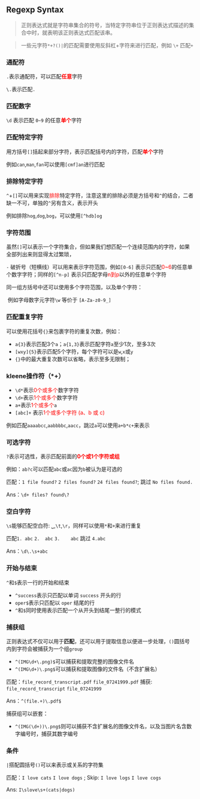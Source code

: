 ## Regexp Syntax

> 正则表达式就是字符串集合的符号，当特定字符串位于正则表达式描述的集合中时，就表明该正则表达式匹配该串。

> 一些元字符`*+?()|`的匹配需要使用反斜杠+字符来进行匹配，例如 `\+` 匹配`+`

### 通配符

`.`表示通配符，可以匹配<span style="color:red">**任意**</span>字符

`\.`表示匹配`.`

### 匹配数字

`\d` 表示匹配 `0~9` 的任意<span style="color:red">**单个**</span>字符

### 匹配特定字符

用方括号`[]`括起来部分字符，表示匹配括号内的字符，匹配<span style="color:red">**单个**</span>字符

例如`can`,`man`,`fan`可以使用`[cmf]an`进行匹配

### 排除特定字符

`^`+`[]`可以用来实现<span style="color:red">排除</span>特定字符，注意这里的排除必须是方括号和`^`的结合，二者缺一不可，单独的`^`另有含义，表示开头

例如排除`hog`,`dog`,`bog`，可以使用`[^hdb]og`

### 字符范围

虽然`[]`可以表示一个字符集合，但如果我们想匹配一个连续范围内的字符，如果全部列出来则显得太过繁琐，

`-` 破折号（短横线）可以用来表示字符范围，例如`[0-6]` 表示只匹配<span style="color:red">0~6</span>的任意单个数字字符；同样的`[^n-p]` 表示只匹配字母<span style="color:red">n到p</span>以外的任意单个字符

同一组方括号中还可以使用多个字符范围，以及单个字符：

​	例如字母数字元字符`\w` 等价于 `[A-Za-z0-9_]`

### 匹配重复字符

可以使用花括号`{}`来包裹字符的重复次数，例如：

- `a{3}`表示匹配3个`a`；`a{1,3}`表示匹配字符`a`至少1次，至多3次
- `[wxy]{5}`表示匹配5个字符，每个字符可以是`w`,`x`或`y`
- `{}`中的最大重复次数可以省略，表示至多无限制；

### kleene操作符（*+）

- `\d*`表示<span style="color:red">0个或多个</span>数字字符
- `\d+`表示<span style="color:red">1个或多个</span>数字字符
- `a+`表示<span style="color:red">1个或多个</span>`a`
- `[abc]+` 表示<span style="color:red">1个或多个字符 (a、b 或 c)</span>

例如匹配`aaaabcc`,`aabbbbc`,`aacc`，跳过`a`可以使用`a+b*c+`来表示

### 可选字符

`?`表示可选性，表示匹配前面的<span style="color:red">**0个或1个字符或组**</span>

例如：`ab?c`可以匹配`abc`或`ac`因为`b`被认为是可选的

匹配：`1 file found?` `2 files found?` `24 files found?`; 跳过 `No files found.`

Ans：`\d+ files? found\?`

### 空白字符

`\s`能够匹配空白符: `␣`,`\t`,`\r`，同样可以使用`*`和`+`来进行重复

匹配`1. abc`  `2.  abc` `3.    abc` 跳过 `4.abc`

Ans：`\d\.\s+abc`

### 开始与结束

`^`和`$`表示一行的开始和结束

- `^success`表示只匹配以单词 `success` 开头的行
- `oper$`表示只匹配以 `oper` 结尾的行
- `^`和`$`同时使用表示匹配一个从开头到结尾一整行的模式

### 捕获组

正则表达式不仅可以用于**匹配**，还可以用于提取信息以便进一步处理，`()`圆括号内到字符会被捕获为一个组`group`

- `^(IMG\d+\.png)$`可以捕获和提取完整的图像文件名
- `^(IMG\d+)\.png$`可以捕获和提取图像的文件名（不含扩展名）

匹配：`file_record_transcript.pdf` `file_07241999.pdf` 捕获: `file_record_transcript` `file_07241999`

Ans：`^(file.+)\.pdf$`

捕获组可以嵌套：

- `^(IMG(\d+))\.png$`则可以捕获不含扩展名的图像文件名，以及当图片名含数字编号时，捕获其数字编号

### 条件

`|`搭配圆括号`()`可以来表示或关系的字符集

匹配：`I love cats` `I love dogs` ; Skip: `I love logs` `I love cogs`

Ans: `I\slove\s+(cats|dogs)`